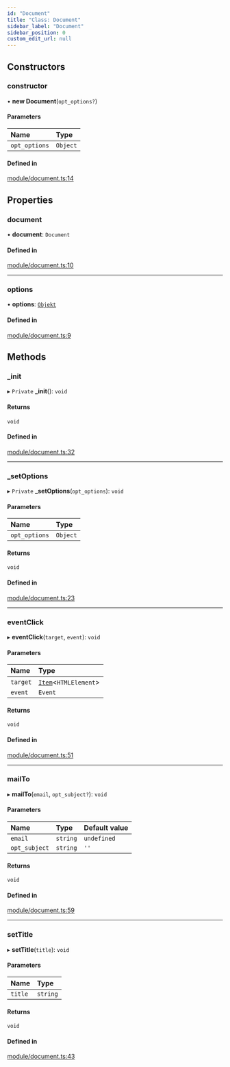 ```yaml
---
id: "Document"
title: "Class: Document"
sidebar_label: "Document"
sidebar_position: 0
custom_edit_url: null
---
```


## Constructors

### constructor

• **new Document**(`opt_options?`)

#### Parameters

| Name | Type |
| :------ | :------ |
| `opt_options` | `Object` |

#### Defined in

[module/document.ts:14](https://bitbucket.org/siposdani87/sui-js/src/5c73bef/src/module/document.ts#lines-14)

## Properties

### document

• **document**: `Document`

#### Defined in

[module/document.ts:10](https://bitbucket.org/siposdani87/sui-js/src/5c73bef/src/module/document.ts#lines-10)

___

### options

• **options**: [`Objekt`](Objekt.md)

#### Defined in

[module/document.ts:9](https://bitbucket.org/siposdani87/sui-js/src/5c73bef/src/module/document.ts#lines-9)

## Methods

### \_init

▸ `Private` **_init**(): `void`

#### Returns

`void`

#### Defined in

[module/document.ts:32](https://bitbucket.org/siposdani87/sui-js/src/5c73bef/src/module/document.ts#lines-32)

___

### \_setOptions

▸ `Private` **_setOptions**(`opt_options`): `void`

#### Parameters

| Name | Type |
| :------ | :------ |
| `opt_options` | `Object` |

#### Returns

`void`

#### Defined in

[module/document.ts:23](https://bitbucket.org/siposdani87/sui-js/src/5c73bef/src/module/document.ts#lines-23)

___

### eventClick

▸ **eventClick**(`target`, `event`): `void`

#### Parameters

| Name | Type |
| :------ | :------ |
| `target` | [`Item`](Item.md)<`HTMLElement`\> |
| `event` | `Event` |

#### Returns

`void`

#### Defined in

[module/document.ts:51](https://bitbucket.org/siposdani87/sui-js/src/5c73bef/src/module/document.ts#lines-51)

___

### mailTo

▸ **mailTo**(`email`, `opt_subject?`): `void`

#### Parameters

| Name | Type | Default value |
| :------ | :------ | :------ |
| `email` | `string` | `undefined` |
| `opt_subject` | `string` | `''` |

#### Returns

`void`

#### Defined in

[module/document.ts:59](https://bitbucket.org/siposdani87/sui-js/src/5c73bef/src/module/document.ts#lines-59)

___

### setTitle

▸ **setTitle**(`title`): `void`

#### Parameters

| Name | Type |
| :------ | :------ |
| `title` | `string` |

#### Returns

`void`

#### Defined in

[module/document.ts:43](https://bitbucket.org/siposdani87/sui-js/src/5c73bef/src/module/document.ts#lines-43)
